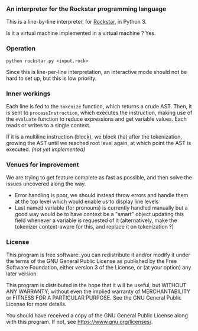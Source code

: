 ### An interpreter for the Rockstar programming language

This is a line-by-line interpreter, for [Rockstar](https://github.com/dylanbeattie/rockstar/), in Python 3.

Is it a virtual machine implemented in a virtual machine ? Yes.


### Operation

`python rockstar.py <input.rock>`

Since this is line-per-line interpretation, an interactive mode should not be hard to set up, but this is low priority.

### Inner workings

Each line is fed to the `tokenize` function, which returns a crude AST. Then, it is sent to `processInstruction`, which executes the instruction, making use of the `evaluate` function to reduce expressions and get variable values. Each reads or writes to a single context.

If it is a multiline instruction (block), we block (ha) after the tokenization, growing the AST until we reached root level again, at which point the AST is executed. *(not yet implemented)*


### Venues for improvement

We are trying to get feature complete as fast as possible, and then solve the issues uncovered along the way.

 - Error handling is poor, we should instead throw errors and handle them at the top level which would enable us to display line levels
 - Last named variable (for pronouns) is currently handled manually but a good way would be to have context be a "smart" object updating this field whenever a variable is requested of it (alternatively, make the tokenizer context-aware for this, and replace it on tokenization ?)

### License

This program is free software: you can redistribute it and/or modify
it under the terms of the GNU General Public License as published by
the Free Software Foundation, either version 3 of the License, or
(at your option) any later version.

This program is distributed in the hope that it will be useful,
but WITHOUT ANY WARRANTY; without even the implied warranty of
MERCHANTABILITY or FITNESS FOR A PARTICULAR PURPOSE.  See the
GNU General Public License for more details.

You should have received a copy of the GNU General Public License
along with this program.  If not, see <https://www.gnu.org/licenses/>.